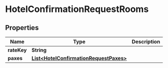 # HotelConfirmationRequestRooms

## Properties
Name | Type | Description | Notes
------------ | ------------- | ------------- | -------------
**rateKey** | **String** |  |  [optional]
**paxes** | [**List&lt;HotelConfirmationRequestPaxes&gt;**](HotelConfirmationRequestPaxes.md) |  |  [optional]
